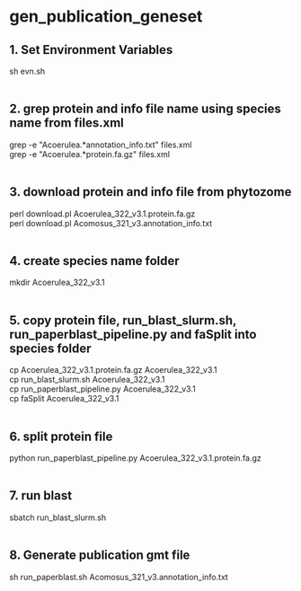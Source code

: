 # gen_publication_geneset

## 1. Set Environment Variables <br>

sh evn.sh <br><br>

## 2. grep protein and info file name using species name from files.xml <br>
grep -e "Acoerulea.*annotation_info.txt" files.xml <br>
grep -e "Acoerulea.*protein.fa.gz" files.xml <br> <br>


## 3. download protein and info file from phytozome <br>
perl download.pl Acoerulea_322_v3.1.protein.fa.gz <br>
perl download.pl Acomosus_321_v3.annotation_info.txt <br><br>

## 4. create species name folder <br>
mkdir Acoerulea_322_v3.1 <br><br>

## 5. copy protein file, run_blast_slurm.sh, run_paperblast_pipeline.py and faSplit into species folder <br>
cp Acoerulea_322_v3.1.protein.fa.gz Acoerulea_322_v3.1 <br>
cp run_blast_slurm.sh Acoerulea_322_v3.1 <br>
cp run_paperblast_pipeline.py Acoerulea_322_v3.1 <br>
cp faSplit Acoerulea_322_v3.1 <br><br>

## 6. split protein file <br>
python run_paperblast_pipeline.py Acoerulea_322_v3.1.protein.fa.gz <br><br>

## 7. run blast <br>
sbatch run_blast_slurm.sh <br><br>

## 8. Generate publication gmt file <br>
sh run_paperblast.sh Acomosus_321_v3.annotation_info.txt <br><br>
